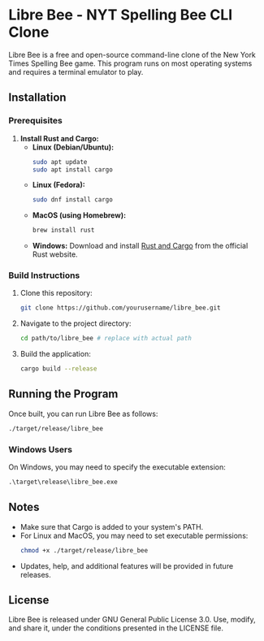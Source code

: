 # Libre Bee - NYT Spelling Bee CLI Clone

Libre Bee is a free and open-source command-line clone of the New York Times Spelling Bee game. This program runs on most operating systems and requires a terminal emulator to play.

## Installation

### Prerequisites
1. **Install Rust and Cargo:**
   - **Linux (Debian/Ubuntu):**
     ```sh
     sudo apt update
     sudo apt install cargo
     ```
   - **Linux (Fedora):**
     ```sh
     sudo dnf install cargo
     ```
   - **MacOS (using Homebrew):**
     ```sh
     brew install rust
     ```
   - **Windows:**
     Download and install [Rust and Cargo](https://www.rust-lang.org/tools/install) from the official Rust website.

### Build Instructions
1. Clone this repository:
   ```sh
   git clone https://github.com/yourusername/libre_bee.git
   ```
2. Navigate to the project directory:
   ```sh
   cd path/to/libre_bee # replace with actual path
   ```
3. Build the application:
   ```sh
   cargo build --release
   ```

## Running the Program
Once built, you can run Libre Bee as follows:

```sh
./target/release/libre_bee
```

### Windows Users
On Windows, you may need to specify the executable extension:
```cmd
.\target\release\libre_bee.exe
```

## Notes
- Make sure that Cargo is added to your system's PATH.
- For Linux and MacOS, you may need to set executable permissions:
  ```sh
  chmod +x ./target/release/libre_bee
  ```
- Updates, help, and additional features will be provided in future releases.

## License
Libre Bee is released under GNU General Public License 3.0. Use, modify, and share it, under the conditions presented in the LICENSE file.